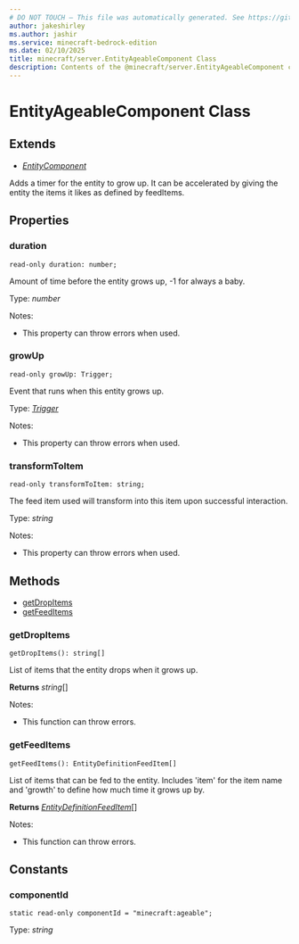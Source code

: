 ```yaml
---
# DO NOT TOUCH — This file was automatically generated. See https://github.com/mojang/minecraftapidocsgenerator to modify descriptions, examples, etc.
author: jakeshirley
ms.author: jashir
ms.service: minecraft-bedrock-edition
ms.date: 02/10/2025
title: minecraft/server.EntityAgeableComponent Class
description: Contents of the @minecraft/server.EntityAgeableComponent class.
---
```

# EntityAgeableComponent Class

## Extends
- [*EntityComponent*](EntityComponent.md)

Adds a timer for the entity to grow up. It can be accelerated by giving the entity the items it likes as defined by feedItems.

## Properties

### **duration**
`read-only duration: number;`

Amount of time before the entity grows up, -1 for always a baby.

Type: *number*

Notes:
  - This property can throw errors when used.

### **growUp**
`read-only growUp: Trigger;`

Event that runs when this entity grows up.

Type: [*Trigger*](Trigger.md)

Notes:
  - This property can throw errors when used.

### **transformToItem**
`read-only transformToItem: string;`

The feed item used will transform into this item upon successful interaction.

Type: *string*

Notes:
  - This property can throw errors when used.

## Methods
- [getDropItems](#getdropitems)
- [getFeedItems](#getfeeditems)

### **getDropItems**
`
getDropItems(): string[]
`

List of items that the entity drops when it grows up.

**Returns** *string*[]
  
Notes:
- This function can throw errors.

### **getFeedItems**
`
getFeedItems(): EntityDefinitionFeedItem[]
`

List of items that can be fed to the entity. Includes 'item' for the item name and 'growth' to define how much time it grows up by.

**Returns** [*EntityDefinitionFeedItem*](EntityDefinitionFeedItem.md)[]
  
Notes:
- This function can throw errors.

## Constants

### **componentId**
`static read-only componentId = "minecraft:ageable";`

Type: *string*
